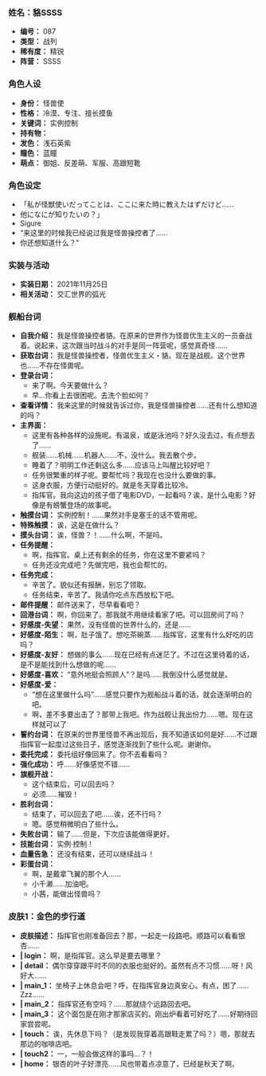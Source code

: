 ### 姓名：貉SSSS
* **编号：** 087
* **类型：** 战列
* **稀有度：** 精锐
* **阵营：** SSSS


### 角色人设
* **身份：** 怪兽使
* **性格：** 冷漠、专注、擅长摸鱼
* **关键词：** 实例控制
* **持有物：** 
* **发色：** 浅石英紫
* **瞳色：** 蓝瞳
* **萌点：** 御姐、反差萌、军服、高跟短靴


### 角色设定
* 「私が怪獣使いだってことは、ここに来た時に教えたはずだけど……
* 他になにが知りたいの？」
* Sigure
* “来这里的时候我已经说过我是怪兽操控者了……
* 你还想知道什么？”


### 实装与活动
* **实装日期：** 2021年11月25日
* **相关活动：** 交汇世界的弧光


### 舰船台词
* **自我介绍：** 我是怪兽操控者貉。在原来的世界作为怪兽优生主义的一员奋战着。说起来，这次跟当时战斗的对手是同一阵营呢，感觉真奇怪……
* **获取台词：** 我是怪兽操控者，怪兽优生主义・貉。现在是战舰。这个世界也……不存在怪兽呢。
* **登录台词：**
  * 来了啊。今天要做什么？
  * 早…你看上去很困呢。去洗个脸如何？
* **查看详情：** 我来这里的时候就告诉过你，我是怪兽操控者……还有什么想知道的吗？
* **主界面：**
  * 这里有各种各样的设施呢。有温泉，或是泳池吗？好久没去过，有点想去了……
  * 舰装……机械……机器人……不，没什么。我去散个步。
  * 睡着了？明明工作还剩这么多……应该马上叫醒比较好吧？
  * 任务很繁重的样子呢。要帮忙吗？我现在也没什么要做的事。
  * 这身衣服，方便行动挺好的。就是冬天穿着比较冷。
  * 指挥官。我向这边的孩子借了电影DVD，一起看吗？诶，是什么电影？好像是有螃蟹登场的故事呢。
* **触摸台词：** 实例控制！……果然对手是塞壬的话不管用呢。
* **特殊触摸：** 诶，这是在做什么？
* **摸头台词：** 诶，怪兽？！……什么啊，不是吗。
* **任务提醒：**
  * 啊，指挥官。桌上还有剩余的任务，你在这里不要紧吗？
  * 任务还没完成吧？先做完吧，我也会帮忙的。
* **任务完成：**
  * 辛苦了。貌似还有报酬，别忘了领取。
  * 任务结束，辛苦了。我请你吃点东西放松下吧。
* **邮件提醒：** 邮件送来了，尽早看看吧？
* **回港台词：** 啊，你回来了。那我就不用继续看家了吧。可以回房间了吗？
* **好感度-失望：** 果然，没有怪兽的世界什么的，还是……
* **好感度-陌生：** 啊，肚子饿了。想吃茶碗蒸……指挥官，这里有什么好吃的店吗？
* **好感度-友好：** 想做的事么……现在已经有点迷茫了。不过在这里待着的话，是不是能找到什么想做的呢……
* **好感度-喜欢：** “意外地挺会照顾人”？是吗……我倒没什么感觉就是。
* **好感度-爱：**
  * “想在这里做什么吗”……感觉只要作为舰船战斗着的话，就会逐渐明白的吧。
  * 啊，差不多要出击了？那带上我吧。作为战舰让我出份力……嗯。现在这样就可以了
* **誓约台词：** 在原来的世界里怪兽不再出现后，我不知道该如何是好……不过跟指挥官一起度过这些日子，感觉逐渐找到了些什么呢。谢谢你。
* **委托完成：** 委托组好像回来了。你不去看看吗？
* **强化成功：** 呼……好像感觉不错……
* **旗舰开战：**
  * 这个结束后，可以回去吗？
  * 必须……摧毁！
* **胜利台词：**
  * 结束了，可以回去了吧……诶，还不行吗？
  * 嗯。感觉稍微明白了些什么。
* **失败台词：** 输了……但是，下次应该能做得更好。
* **技能台词：** 实例·控制！
* **血量告急：** 还没有结束，还可以继续战斗！
* **彩蛋台词：**
  * 啊，是戴拿飞翼的那个人……
  * 小千濑……加油吧。
  * 小茜，能做出怪兽吗？


### 皮肤1：金色的步行道
* **皮肤描述：** 指挥官也刚准备回去？那，一起走一段路吧。顺路可以看看银杏……
* **| login：** 啊，是指挥官。这么早是要去哪里？
* **| detail：** 偶尔穿穿跟平时不同的衣服也挺好的。虽然有点不习惯……呀！风好大……
* **| main_1：** 坐椅子上休息会吧？呼，在指挥官身边真安心。有点，困了……Zzz……
* **| main_2：** 指挥官还有空吗？……那就绕个远路回去吧。
* **| main_3：** 这个面包是在刚才那家店买的。刚出炉看着可好吃了……好期待回家尝尝呢。
* **| touch：** 诶，先休息下吗？（是发现我穿着高跟鞋走累了吗？）嗯，那就去那边的咖啡店吧。
* **| touch2：** 一，一般会做这样的事吗…？！
* **| home：** 银杏的叶子好漂亮……风也带着点凉意了，已经是秋天了啊。
